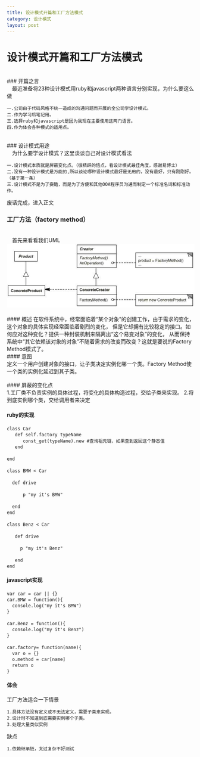 ```yaml
---
title: 设计模式开篇和工厂方法模式
category: 设计模式
layout: post
---
```

# 设计模式开篇和工厂方法模式
</br>
### 开篇之言
</br>
&emsp;最近准备将23种设计模式用ruby和javascript两种语言分别实现，为什么要这么做<br/>

    一.公司由于代码风格不统一造成的沟通问题而开展的全公司学设计模式。
    二.作为学习后笔记用。
    三.选择ruby和javascript是因为我现在主要使用这两门语言。
    四.作为体会各种模式的适用点。
</br>
### 设计模式用途
</br>
&emsp;为什么要学设计模式？这里谈谈自己对设计模式看法

    一.设计模式本质就是屏蔽变化点。（很精辟的悟点，看设计模式最佳角度，感谢易博士）
    二.没有一种设计模式是万能的,所以谈论哪种设计模式最好是无用的，没有最好，只有刚刚好。（基于第一条）
    三.设计模式不是为了耍酷，而是为了方便和其他OOA程序员沟通而制定一个标准名词和标准动作。

废话完成，进入正文
</br>
### 工厂方法（factory method）
</br>
&emsp;首先来看看我们UML</br>
<img src="/publics/images/blog_images/factory_method_uml.JPG"></br>
</br>
#### 概述
在软件系统中，经常面临着“某个对象”的创建工作，由于需求的变化，这个对象的具体实现经常面临着剧烈的变化，
但是它却拥有比较稳定的接口。如何应对这种变化？提供一种封装机制来隔离出“这个易变对象”的变化，
从而保持系统中“其它依赖该对象的对象”不随着需求的改变而改变？这就是要说的Factory Method模式了。</br>
#### 意图
</br>
定义一个用户创建对象的接口，让子类决定实例化哪一个类。Factory Method使一个类的实例化延迟到其子类。</br>
</br>
#### 屏蔽的变化点
</br>
1.工厂类不负责实例的具体过程，将变化的具体构造过程，交给子类来实现。
2.将到底实例哪个类，交给调用者来决定

#### ruby的实现

    class Car
       def self.factory typeName
          const_get(typeName).new #查询祖先链，如果查到返回这个静态值
       end

    end

    class BMW < Car

      def drive

          p "my it's BMW"

      end
    end

    class Benz < Car

       def drive

         p "my it's Benz"

       end
    end

#### javascript实现

    var car = car || {}
    car.BMW = function(){
      console.log("my it's BMW")
    }

    car.Benz = function(){
      console.log("my it's Benz")
    }

    car.factory= function(name){
      var o = {}
      o.method = car[name]
      return o
    }

#### 体会

工厂方法适合一下情景

    1.具体方法没有定义或不无法定义，需要子类来实现。
    2.设计时不知道到底需要实例哪个子类。
    3.处理大量类似实例

 缺点

    1.依赖继承链，太过复杂不好测试